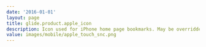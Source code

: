 ```yaml
---
date: '2016-01-01'
layout: page
title: glide.product.apple_icon
description: Icon used for iPhone home page bookmarks. May be overridden in the company record with a user image.
value: images/mobile/apple_touch_snc.png
---
```

